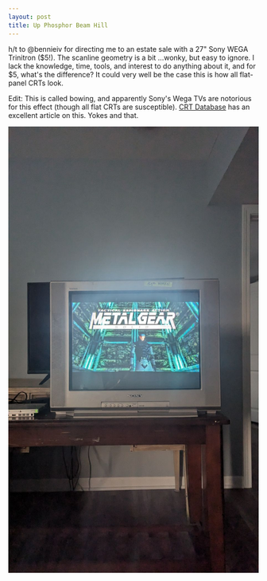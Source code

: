```yaml
---
layout: post
title: Up Phosphor Beam Hill
---
```


h/t to @bennieiv for directing me to an estate sale with a 27" Sony WEGA Trinitron ($5!). The scanline geometry is a bit ...wonky, but easy to ignore. I lack the knowledge, time, tools, and interest to do anything about it, and for $5, what's the difference? It could very well be the case this is how all flat-panel CRTs look. 

Edit: This is called bowing, and apparently Sony's Wega TVs are notorious for this effect (though all flat CRTs are susceptible). [CRT Database](https://crtdatabase.com/faq/adjusting-the-yoke-on-a-flat-crt-to-fix-bowing) has an excellent article on this. Yokes and that.

![Bowed television picture](/images/tv-bowed-image-mgs.jpg "Bowed television picture")

